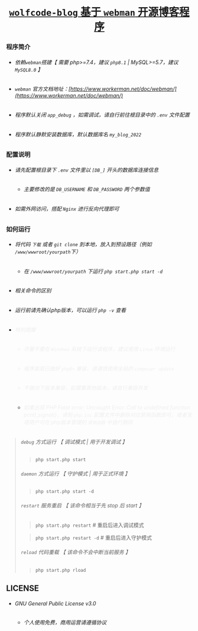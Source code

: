 <h1 align="center">
    <a href="">
         <code>wolfcode-blog</code> 基于 <code>webman</code> 开源博客程序
    </a>
</h1>

### 程序简介

- ###### 依赖`webman`搭建【 需要 php>=7.4，建议 `php8.1` | MySQL>=5.7，建议 `MySQL8.0` 】
- ###### `webman` 官方文档地址：[https://www.workerman.net/doc/webman/](https://www.workerman.net/doc/webman/)
- ###### 程序默认关闭 `app_debug` ，如需调试，请自行前往根目录中的 `.env` 文件配置
- ###### 程序默认静默安装数据库，默认数据库名 `my_blog_2022`

### 配置说明

- ###### 请先配置根目录下 `.env` 文件里以 `[DB_]` 开头的数据库连接信息
    - ###### 主要修改的是 `DB_USERNAME` 和 `DB_PASSWORD` 两个参数值
- ###### 如需外网访问，搭配 `Nginx` 进行反向代理即可

### 如何运行

- ###### 将代码 `下载` 或者 `git clone` 到本地，放入到预设路径（例如 `/www/wwwroot/yourpath`下）
    - ###### 在 `/www/wwwroot/yourpath` 下运行 `php start.php start -d`
- ###### 相关命令的区别
- ###### 运行前请先确认php版本，可以运行 `php -v` 查看
- ###### <font color="#eee">特别提醒
    - ###### 尽量不要在 `Windows` 系统下运行该程序，建议使用 `Linux` 环境运行
    - ###### 程序底层已做好 `php8+` 兼容，请谨慎使用全局的 `composer update`
    - ###### 不做向下版本兼容，如需要其他版本，请自行兼容开发
    - ###### 如果出现 PHP Fatal error:  Uncaught Error: Call to undefined function pcntl_signal()，请到 `php.ini` 配置文件中删除对应禁用函数即可，或者宝塔用户可在 php版本管理的 `禁用函数` 中自行删除 </font>

> ###### `debug` 方式运行 【 调试模式 | 用于开发调试 】
>> ```php start.php start```
> ###### `daemon` 方式运行 【 守护模式 | 用于正式环境 】
>> ```php start.php start -d```
> ###### `restart` 服务重启 【 该命令相当于先 stop 后 start 】
> > ```php start.php restart```    # 重启后进入调试模式
>
>> ```php start.php restart -d``` # 重启后进入守护模式
> ###### `reload` 代码重载 【 该命令不会中断当前服务 】
>> ```php start.php rload```

## LICENSE

- ###### GNU General Public License v3.0
    - ###### 个人使用免费，商用运营请遵循协议
